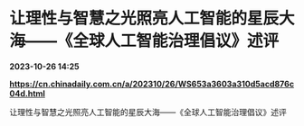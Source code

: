 # 让理性与智慧之光照亮人工智能的星辰大海——《全球人工智能治理倡议》述评

**2023-10-26 14:25**

**https://cn.chinadaily.com.cn/a/202310/26/WS653a3603a310d5acd876c04d.html**

让理性与智慧之光照亮人工智能的星辰大海——《全球人工智能治理倡议》述评